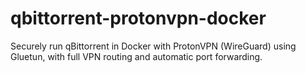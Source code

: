 # qbittorrent-protonvpn-docker
Securely run qBittorrent in Docker with ProtonVPN (WireGuard) using Gluetun, with full VPN routing and automatic port forwarding.
